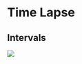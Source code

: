 # Time Lapse

## Intervals

![](https://knowledge-lardissone.s3.amazonaws.com/pb-u7M4iAXztg-bXOGv.png)

